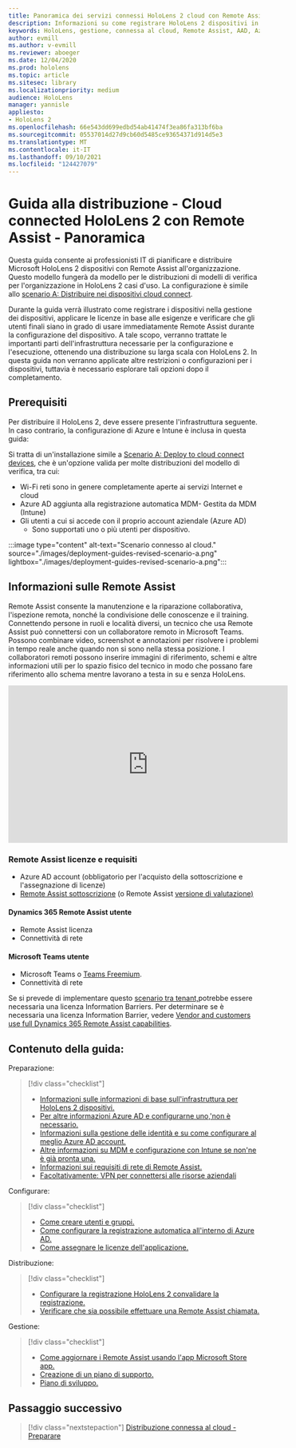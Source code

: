 ```yaml
---
title: Panoramica dei servizi connessi HoloLens 2 cloud con Remote Assist
description: Informazioni su come registrare HoloLens 2 dispositivi in una rete connessa al cloud usando Dynamics 365 Remote Assist.
keywords: HoloLens, gestione, connessa al cloud, Remote Assist, AAD, Azure AD, MDM, gestione dei dispositivi mobili
author: evmill
ms.author: v-evmill
ms.reviewer: aboeger
ms.date: 12/04/2020
ms.prod: hololens
ms.topic: article
ms.sitesec: library
ms.localizationpriority: medium
audience: HoloLens
manager: yannisle
appliesto:
- HoloLens 2
ms.openlocfilehash: 66e543dd699edbd54ab41474f3ea86fa313bf6ba
ms.sourcegitcommit: 05537014d27d9cb60d5485ce93654371d914d5e3
ms.translationtype: MT
ms.contentlocale: it-IT
ms.lasthandoff: 09/10/2021
ms.locfileid: "124427079"
---
```

# <a name="deployment-guide--cloud-connected-hololens-2-with-remote-assist--overview"></a>Guida alla distribuzione - Cloud connected HoloLens 2 con Remote Assist - Panoramica

Questa guida consente ai professionisti IT di pianificare e distribuire Microsoft HoloLens 2 dispositivi con Remote Assist all'organizzazione. Questo modello fungerà da modello per le distribuzioni di modelli di verifica per l'organizzazione in HoloLens 2 casi d'uso. La configurazione è simile allo [scenario A: Distribuire nei dispositivi cloud connect](common-scenarios.md#scenario-a). 

Durante la guida verrà illustrato come registrare i dispositivi nella gestione dei dispositivi, applicare le licenze in base alle esigenze e verificare che gli utenti finali siano in grado di usare immediatamente Remote Assist durante la configurazione del dispositivo. A tale scopo, verranno trattate le importanti parti dell'infrastruttura necessarie per la configurazione e l'esecuzione, ottenendo una distribuzione su larga scala con HoloLens 2. In questa guida non verranno applicate altre restrizioni o configurazioni per i dispositivi, tuttavia è necessario esplorare tali opzioni dopo il completamento.

## <a name="prerequisites"></a>Prerequisiti

Per distribuire il HoloLens 2, deve essere presente l'infrastruttura seguente. In caso contrario, la configurazione di Azure e Intune è inclusa in questa guida:

Si tratta di un'installazione simile a [Scenario A: Deploy to cloud connect devices](/hololens/common-scenarios#scenario-a), che è un'opzione valida per molte distribuzioni del modello di verifica, tra cui:

- Wi-Fi reti sono in genere completamente aperte ai servizi Internet e cloud
- Azure AD aggiunta alla registrazione automatica MDM- Gestita da MDM (Intune)
- Gli utenti a cui si accede con il proprio account aziendale (Azure AD)
    - Sono supportati uno o più utenti per dispositivo.

:::image type="content" alt-text="Scenario connesso al cloud." source="./images/deployment-guides-revised-scenario-a.png" lightbox="./images/deployment-guides-revised-scenario-a.png":::


## <a name="learn-about-remote-assist"></a>Informazioni sulle Remote Assist

Remote Assist consente la manutenzione e la riparazione collaborativa, l'ispezione remota, nonché la condivisione delle conoscenze e il training. Connettendo persone in ruoli e località diversi, un tecnico che usa Remote Assist può connettersi con un collaboratore remoto in Microsoft Teams. Possono combinare video, screenshot e annotazioni per risolvere i problemi in tempo reale anche quando non si sono nella stessa posizione. I collaboratori remoti possono inserire immagini di riferimento, schemi e altre informazioni utili per lo spazio fisico del tecnico in modo che possano fare riferimento allo schema mentre lavorano a testa in su e senza HoloLens.

<iframe width="560" height="315" src="https://www.youtube.com/embed/d3YT8j0yYl0" frameborder="0" allow="accelerometer; autoplay; clipboard-write; encrypted-media; gyroscope; picture-in-picture" allowfullscreen></iframe>

### <a name="remote-assist-licensing-and-requirements"></a>Remote Assist licenze e requisiti

- Azure AD account (obbligatorio per l'acquisto della sottoscrizione e l'assegnazione di licenze)
- [Remote Assist sottoscrizione](/dynamics365/mixed-reality/remote-assist/buy-and-deploy-remote-assist) (o Remote Assist [versione di valutazione)](/dynamics365/mixed-reality/remote-assist/try-remote-assist)
    
#### <a name="dynamics-365-remote-assist-user"></a>Dynamics 365 Remote Assist utente

- Remote Assist licenza
- Connettività di rete

#### <a name="microsoft-teams-user"></a>Microsoft Teams utente

- Microsoft Teams o [Teams Freemium](https://products.office.com/microsoft-teams/free).
- Connettività di rete

Se si prevede di implementare questo [scenario tra tenant,](/dynamics365/mixed-reality/remote-assist/cross-tenant-overview#scenario-2-leasing-services-to-other-tenants)potrebbe essere necessaria una licenza Information Barriers. Per determinare se è necessaria una licenza Information Barrier, vedere [Vendor and customers use full Dynamics 365 Remote Assist capabilities](/dynamics365/mixed-reality/remote-assist/cross-tenant-licensing-implementation).

## <a name="in-this-guide-you-will"></a>Contenuto della guida:

Preparazione:

> [!div class="checklist"]
> - [Informazioni sulle informazioni di base sull'infrastruttura per HoloLens 2 dispositivi.](hololens2-cloud-connected-prepare.md#infrastructure-essentials)
> - [Per altre informazioni Azure AD e configurarne uno,&#39;non è necessario.](hololens2-cloud-connected-prepare.md#azure-active-directory)
> - [Informazioni sulla gestione delle identità e su come configurare al meglio Azure AD account.](hololens2-cloud-connected-prepare.md#identity-management)
> - [Altre informazioni su MDM e configurazione con Intune se non&#39;ne è già pronta una.](hololens2-cloud-connected-prepare.md#mobile-device-management)
> - [Informazioni sui requisiti di rete di Remote Assist.](hololens2-cloud-connected-prepare.md#network)
> - [Facoltativamente: VPN per connettersi alle risorse aziendali](hololens2-cloud-connected-prepare.md#optional-connect-your-hololens-to-vpn)

Configurare:

> [!div class="checklist"]
> - [Come creare utenti e gruppi.](hololens2-cloud-connected-configure.md#azure-users-and-groups)
> - [Come configurare la registrazione automatica all'interno di Azure AD.](hololens2-cloud-connected-configure.md#auto-enrollment-on-hololens-2)
> - [Come assegnare le licenze dell'applicazione.](hololens2-cloud-connected-configure.md#application-licenses)

Distribuzione:

> [!div class="checklist"]
> - [Configurare la registrazione HoloLens 2 convalidare la registrazione.](hololens2-cloud-connected-deploy.md#enrollment-validation)
> - [Verificare che sia possibile effettuare una Remote Assist chiamata.](hololens2-cloud-connected-deploy.md#remote-assist-call-validation)

Gestione:

> [!div class="checklist"]
> - [Come aggiornare i Remote Assist usando l'app Microsoft Store app.](hololens2-cloud-connected-maintain.md#updates)
> - [Creazione di un piano di supporto.](hololens2-cloud-connected-maintain.md#support-plan)
> - [Piano di sviluppo.](hololens2-cloud-connected-maintain.md#development-plan)

## <a name="next-step"></a>Passaggio successivo

> [!div class="nextstepaction"]
> [Distribuzione connessa al cloud - Preparare](hololens2-cloud-connected-prepare.md)


